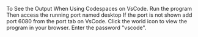To See the Output When Using Codespaces on VsCode.
Run the program
Then access the running port named desktop 
If the port is not shown add port 6080 from the port tab on VsCode.
Click the world icon to view the program in your browser. 
Enter the password "vscode".
